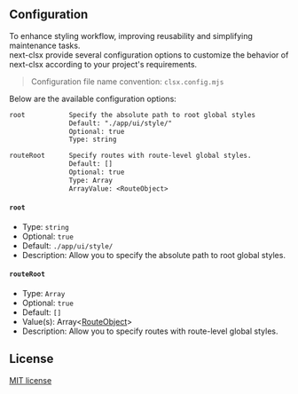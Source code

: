 ## Configuration

To enhance styling workflow, improving reusability and
simplifying maintenance tasks.<br>next-clsx provide several
configuration options to customize the behavior of next-clsx
according to your project's requirements.

> Configuration file name convention: `clsx.config.mjs`

Below are the available configuration options:

```txt
root           Specify the absolute path to root global styles
               Default: "./app/ui/style/"
               Optional: true
               Type: string

routeRoot      Specify routes with route-level global styles.
               Default: []
               Optional: true
               Type: Array
               ArrayValue: <RouteObject>
```



#### `root`

- Type: `string`
- Optional: `true`
- Default: `./app/ui/style/`
- Description: Allow you to specify the absolute path to root global styles.

#### `routeRoot`

- Type: `Array`
- Optional: `true`
- Default: `[]`
- Value(s): Array<[RouteObject](#RouteObject)>
- Description: Allow you to specify routes with route-level global styles.

## License

[MIT license][MIT]

[MIT]: https://github.com/ambiere/next-clsx/blob/main/license

